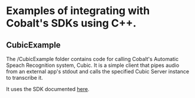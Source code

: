 # Examples of integrating with Cobalt's SDKs using C++.

## CubicExample
The /CubicExample folder contains code for calling Cobalt's Automatic Speach Recognition system, Cubic.  It is a simple client that pipes audio from an external app's stdout and calls the specified Cubic Server instance to transcribe it. 

It uses the SDK documented [here](https://cobaltspeech.github.io/sdk-cubic).
